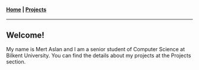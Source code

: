 #### [Home](https://hypromerto.github.io) | [Projects](/Projects.md)

___________

## Welcome!

My name is Mert Aslan and I am a senior student of Computer Science at Bilkent University. You can find the details about my projects at the Projects section. 

